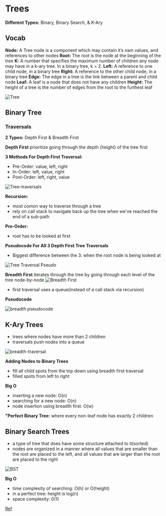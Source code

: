 # Trees

**Different Types:** Binary, Binary Search, & K-Ary

## Vocab
**Node:** A Tree node is a component which may contain it’s own values, and references to other nodes
**Root:** The root is the node at the beginning of the tree
**K:** A number that specifies the maximum number of children any node may have in a k-ary tree. In a binary tree, k = 2.
**Left:** A reference to one child node, in a binary tree
**Right:** A reference to the other child node, in a binary tree
**Edge:** The edge in a tree is the link between a parent and child node
**Leaf:** A leaf is a node that does not have any children
**Height:** The height of a tree is the number of edges from the root to the furthest leaf


![Tree](tree.png)
## Binary Tree

 ### Traversals

**2 Types:** Depth First & Breadth First

**Depth First**
 prioritize going through the depth (height) of the tree first


 **3 Methods For Depth First Traversal:**
 - Pre-Order: value, left, right
 - In-Order: left, value, right
 - Post-Order: left, right, value

![Tree-traversals](tree-traversals.png)

**Recursion:** 
- most comon way to traverse through a tree
- rely on call stack to navigate back up the tree when we've reached the end of a sub-path

**Pre-Order:** 
- root has to be looked at first

**Pseudocode For All 3 Depth First Tree Traversals**
- Biggest difference between the 3: when the root node is being looked at

![Tree Traversal Pseudo](tree-traversal-pseudocode.png)



**Breadth First**
iterates through the tree by going through each level of the tree node-by-node
![Breadth First](breadth-first.png)

- first traversal uses a queue(instead of a call stack via recursion)

**Pseudocode**

![breadth pseudocode](breadth-pseudocode.png)

## K-Ary Trees

- trees where nodes have more than 2 children
- traversals push nodes into a queue

![breadth-traversal](breadth-traversal.png)


**Adding Nodes to Binary Trees**
- fill all child spots from the top down using breadth first traversal
- filled spots from left to right

**Big O**
- inserting a new node: O(n)
- searching for a new node: O(n)
- node insertion using breadth first: O(w)

**"Perfect Binary Tree:**
where every non-leaf node has exactly 2 children

## Binary Search Trees
- a type of tree that does have some structure attached to it(sorted)
- nodes are organized in a manner where all values that are smaller than the root are placed to the left, and all values that are larger than the root are placed to the right

![BST](bst.png)

**Big O**
- time complexity of searching: O(h) or O(height)
- in a perfect tree: height is log(n)
- space complexity: 0(1)
























[Ref](https://codefellows.github.io/common_curriculum/data_structures_and_algorithms/Code_401/class-15/resources/Trees.html)

